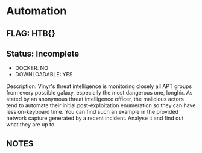 # Automation

## FLAG: HTB{}

## Status: Incomplete

+ DOCKER: NO
+ DOWNLOADABLE: YES

Description: Vinyr's threat intelligence is monitoring closely all APT groups from every possible galaxy, especially the most dangerous one, longhir. As stated by an anonymous threat intelligence officer, the malicious actors tend to automate their initial post-exploitation enumeration so they can have less on-keyboard time. You can find such an example in the provided network capture generated by a recent incident. Analyse it and find out what they are up to.

## NOTES

